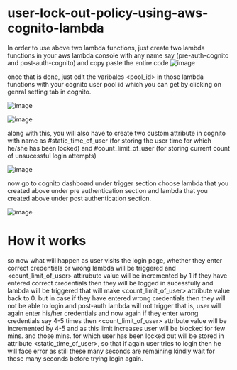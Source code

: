 # user-lock-out-policy-using-aws-cognito-lambda

In order to use above two lambda functions, just create two lambda functions in your aws lambda console with any name say (pre-auth-cognito and post-auth-cognito) and copy paste the entire code
![image](https://user-images.githubusercontent.com/33365090/140704130-becb03a8-2e7f-4c60-8f37-5f1332b20354.png)

once that is done, just edit the varibales <pool_id> in those lambda functions with your cognito user pool id which you can get by clicking on genral setting tab in cognito.

![image](https://user-images.githubusercontent.com/33365090/140703806-2e8e2cb6-33c9-4f0b-afbb-77b8de9371a1.png)

![image](https://user-images.githubusercontent.com/33365090/140703894-14b84aab-6067-45f2-90e3-bb7fc6d6293d.png)


along with this, you will also have to create two custom attribute in cognito with name as #static_time_of_user
(for storing the user time for which he/she has been locked) and #count_limit_of_user (for storing current count of unsucessful login attempts)

![image](https://user-images.githubusercontent.com/33365090/140703713-4733ecb6-34a5-4889-8e72-5b888ef03a2a.png)


now go to cognito dashboard under trigger section choose <pre-auth-cognito> lambda that you created above under pre authentication section and <post-auth-cognito> lambda that you created above under post authentication section.

![image](https://user-images.githubusercontent.com/33365090/140703624-3d4a7676-ed9b-4f57-9b85-71d4eeb80dc4.png)


# How it works
so now what will happen as user visits the login page, whether they enter correct credentials or wrong <pre-auth-cognito> lambda will be triggered and <count_limit_of_user> attirubute value will be incremented by 1 if they have entered correct credentials then they will be logged in sucessfully and <post-auth-cognito> lambda will be triggered that will make <count_limit_of_user> attribute value back to 0. but in case if they have entered wrong credentials then they will not be able to login and post-auth lambda will not trigger that is, user will again enter his/her credentials and now again if they enter wrong credentials say 4-5 times then <count_limit_of_user> attribute value will be incremented by 4-5 and as this limit increases user will be blocked for few mins. and those mins. for which user has been locked out will be stored in attribute <static_time_of_user>, so that if again user tries to login then he will face error as still these many seconds are remaining kindly wait for these many seconds before trying login again.
